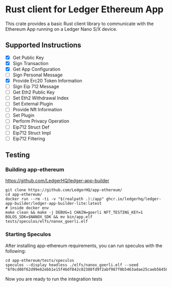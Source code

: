 # Rust client for Ledger Ethereum App

This crate provides a basic Rust client library to communicate with the Ethereum App running on a Ledger Nano S/X device.

## Supported Instructions

- [x] Get Public Key
- [x] Sign Transaction
- [x] Get App Configuration
- [ ] Sign Personal Message
- [x] Provide Erc20 Token Information
- [ ] Sign Eip 712 Message
- [ ] Get Eth2 Public Key
- [ ] Set Eth2 Withdrawal Index
- [ ] Set External Plugin
- [ ] Provide Nft Information
- [ ] Set Plugin
- [ ] Perform Privacy Operation
- [ ] Eip712 Struct Def
- [ ] Eip712 Struct Impl
- [ ] Eip712 Filtering

## Testing

### Building app-ethereum

https://github.com/LedgerHQ/ledger-app-builder 

```
git clone https://github.com/LedgerHQ/app-ethereum/
cd app-ethereum/
docker run --rm -ti -v "$(realpath .):/app" ghcr.io/ledgerhq/ledger-app-builder/ledger-app-builder-lite:latest
# inside docker env
make clean && make -j DEBUG=1 CHAIN=goerli NFT_TESTING_KEY=1 BOLOS_SDK=$NANOX_SDK && mv bin/app.elf tests/speculos/elfs/nanox_goerli.elf
```

### Starting Speculos

After installing app-ethereum requirements, you can run speculos with the following:

```
cd app-ethereum/tests/speculos
speculos --display headless ./elfs/nanox_goerli.elf --seed "6f0cd08f62d99e62ebb1e15f46df842c02380fd9f2abf987f0b5463adae25caeb564583bd413c9b7cbf0391808308332251e47696dd13688dc96b9edbccd981b"

```

Now you are ready to run the integration tests
